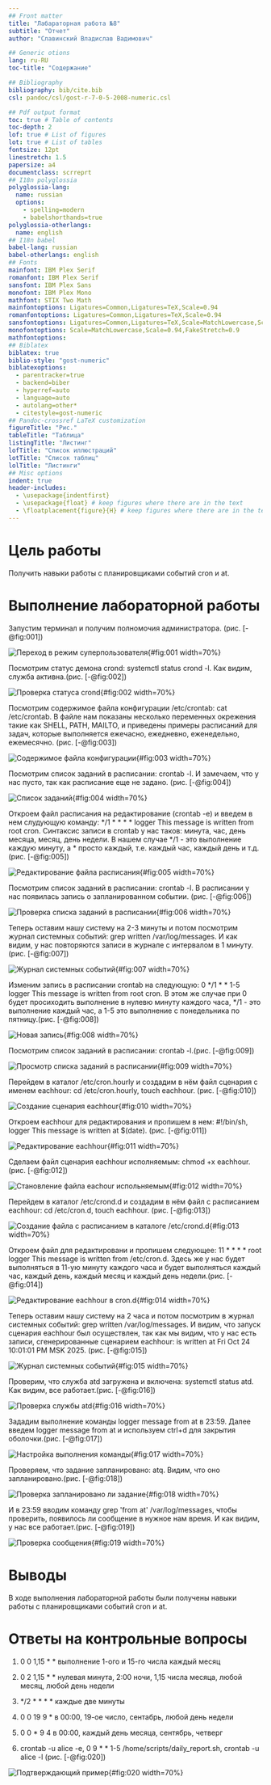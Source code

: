 ```yaml
---
## Front matter
title: "Лабараторная работа №8"
subtitle: "Отчет"
author: "Славинский Владислав Вадимович"

## Generic otions
lang: ru-RU
toc-title: "Содержание"

## Bibliography
bibliography: bib/cite.bib
csl: pandoc/csl/gost-r-7-0-5-2008-numeric.csl

## Pdf output format
toc: true # Table of contents
toc-depth: 2
lof: true # List of figures
lot: true # List of tables
fontsize: 12pt
linestretch: 1.5
papersize: a4
documentclass: scrreprt
## I18n polyglossia
polyglossia-lang:
  name: russian
  options:
	- spelling=modern
	- babelshorthands=true
polyglossia-otherlangs:
  name: english
## I18n babel
babel-lang: russian
babel-otherlangs: english
## Fonts
mainfont: IBM Plex Serif
romanfont: IBM Plex Serif
sansfont: IBM Plex Sans
monofont: IBM Plex Mono
mathfont: STIX Two Math
mainfontoptions: Ligatures=Common,Ligatures=TeX,Scale=0.94
romanfontoptions: Ligatures=Common,Ligatures=TeX,Scale=0.94
sansfontoptions: Ligatures=Common,Ligatures=TeX,Scale=MatchLowercase,Scale=0.94
monofontoptions: Scale=MatchLowercase,Scale=0.94,FakeStretch=0.9
mathfontoptions:
## Biblatex
biblatex: true
biblio-style: "gost-numeric"
biblatexoptions:
  - parentracker=true
  - backend=biber
  - hyperref=auto
  - language=auto
  - autolang=other*
  - citestyle=gost-numeric
## Pandoc-crossref LaTeX customization
figureTitle: "Рис."
tableTitle: "Таблица"
listingTitle: "Листинг"
lofTitle: "Список иллюстраций"
lotTitle: "Список таблиц"
lolTitle: "Листинги"
## Misc options
indent: true
header-includes:
  - \usepackage{indentfirst}
  - \usepackage{float} # keep figures where there are in the text
  - \floatplacement{figure}{H} # keep figures where there are in the text
---
```


# Цель работы

Получить навыки работы с планировщиками событий cron и at.


# Выполнение лабораторной работы

Запустим терминал и получим полномочия администратора. (рис. [-@fig:001])

![Переход в режим суперпользователя](image/1.png){#fig:001 width=70%}

Посмотрим статус демона crond: systemctl status crond -l. Как видим, служба активна.(рис. [-@fig:002])

![Проверка статуса crond](image/2.png){#fig:002 width=70%}

Посмотрим содержимое файла конфигурации /etc/crontab: cat /etc/crontab. В файле нам показаны несколько переменных окрежения такие как SHELL, PATH, MAILTO, и приведены примеры расписаний для задач, которые выполняется ежечасно, ежедневно, еженедельно, ежемесячно. (рис. [-@fig:003])

![Содержимое файла конфигурации](image/3.png){#fig:003 width=70%}

Посмотрим список заданий в расписании: crontab -l. И замечаем, что у нас пусто, так как расписание еще не задано. (рис. [-@fig:004])
 
![Список заданий](image/4.png){#fig:004 width=70%}

Откроем файл расписания на редактирование (crontab -e) и введем в нем слудующую команду: */1 * * * * logger This message is written from root cron. Синтаксис записи в crontab у нас таков: минута, час, день месяца, месяц, день недели. В нашем случае */1 - это выполнение каждую минуту, а * просто каждый, т.е. каждый час, каждый день и т.д. (рис. [-@fig:005])

![Редактирование файла расписания](image/5.png){#fig:005 width=70%}

Посмотрим список заданий в расписании: crontab -l. В расписании у нас появилась запись о запланированном событии. (рис. [-@fig:006])

![Проверка списка заданий в расписании](image/6.png){#fig:006 width=70%}

Теперь оставим нашу систему на 2-3 минуты и потом посмотрим журнал системных событий: grep written /var/log/messages. И как видим, у нас повторяются записи в журнале с интервалом в 1 минуту. (рис. [-@fig:007])

![Журнал системных событий](image/7.png){#fig:007 width=70%}

Изменим запись в расписании crontab на следующую: 0 */1 * * 1-5 logger This message is written from root cron. В этом же случае при 0 будет просиходить выполнение в нулевю минуту каждого часа, */1 - это выполнение каждый час, а 1-5 это выполнение с понедельника по пятницу.(рис. [-@fig:008])

![Новая запись](image/8.png){#fig:008 width=70%}

Посмотрим список заданий в расписании: crontab -l.(рис. [-@fig:009])

![Просмотр списка заданий в расписании](image/9.png){#fig:009 width=70%}

Перейдем в каталог /etc/cron.hourly и создадим в нём файл сценария с именем eachhour: cd /etc/cron.hourly, touch eachhour. (рис. [-@fig:010])

![Создание сценария eachhour](image/10.png){#fig:010 width=70%}

Откроем eachhour для редактирования и пропишем в нем: #!/bin/sh, logger This message is written at $(date). (рис. [-@fig:011])

![Редактирование eachhour](image/11.png){#fig:011 width=70%}

Сделаем файл сценария eachhour исполняемым: chmod +x eachhour. (рис. [-@fig:012])

![Становление файла eachour испольняемым](image/12.png){#fig:012 width=70%}

Перейдем в каталог /etc/crond.d и создадим в нём файл с расписанием eachhour: cd /etc/cron.d, touch eachhour. (рис. [-@fig:013])

![Создание файла с расписанием в каталоге /etc/crond.d](image/13.png){#fig:013 width=70%}

Откроем файл для редактировани и пропишем следующее: 11 * * * * root logger This message is written from /etc/cron.d. Здесь же у нас будет выполняться в 11-ую минуту каждого часа и будет выполняться каждый час, каждый день, каждый месяц и каждый день недели.(рис. [-@fig:014])

![Редактирование eachhour в cron.d](image/14.png){#fig:014 width=70%}

Теперь оставим нашу систему на 2 часа и потом посмотрим в журнал системных событий: grep written /var/log/messages. И видим, что запуск сценария eachhour был осуществлен, так как мы видим, что у нас есть записи, сгенерированные сценарием eachhour: is written at Fri Oct 24 10:01:01 PM MSK 2025.  (рис. [-@fig:015])

![Журнал системных событий](image/15.png){#fig:015 width=70%}

Проверим, что служба atd загружена и включена: systemctl status atd. Как видим, все работает.(рис. [-@fig:016])

![Проверка службы atd](image/16.png){#fig:016 width=70%}

Зададим выполнение команды logger message from at в 23:59. Далее введем logger message from at и используем ctrl+d для закрытия оболочки.(рис. [-@fig:017])

![Настройка выполнения команды](image/17.png){#fig:017 width=70%}

Проверяем, что задание запланировано: atq. Видим, что оно запланировано.(рис. [-@fig:018])

![Проверка запланировано ли задание](image/18.png){#fig:018 width=70%}

И в 23:59 вводим команду grep 'from at' /var/log/messages, чтобы проверить, появилось ли сообщение в нужное нам время. И как видим, у нас все работает.(рис. [-@fig:019])

![Проверка сообщения](image/19.png){#fig:019 width=70%}

# Выводы

В ходе выполнения лабораторной работы были получены навыки работы с планировщиками событий cron и at.

# Ответы на контрольные вопросы

1.  0 0 1,15 * * выполнение 1-ого и 15-го числа каждый месяц

2.  0 2 1,15 * * нулевая минута, 2:00 ночи, 1,15 числа месяца, любой месяц, любой день недели

3.  */2 * * * * каждые две минуты	

4.  0 0 19 9 * в 00:00, 19-ое число, сентабрь, любой день недели

5.  0 0 * 9 4 в 00:00, каждый день месяца, сентябрь, четверг

6. crontab -u alice -e, 0 9 * * 1-5 /home/scripts/daily_report.sh, crontab -u alice -l (рис. [-@fig:020])

![Подтверждающий пример](image/20.png){#fig:020 width=70%}
